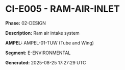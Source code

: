 # CI-E005 - RAM-AIR-INLET

**Phase:** 02-DESIGN

**Description:** Ram air intake system

**AMPEL:** AMPEL-01-TUW (Tube and Wing)

**Segment:** E-ENVIRONMENTAL

**Generated:** 2025-08-25 17:27:29 UTC
